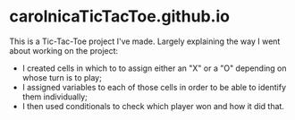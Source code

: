 # carolnicaTicTacToe.github.io
This is a Tic-Tac-Toe project I've made.
Largely explaining the way I went about working on the project:
- I created cells in which to to assign either an "X" or a "O" depending on whose turn is to play;
- I assigned variables to each of those cells in order to be able to identify them individually;
- I then used conditionals to check which player won and how it did that.
